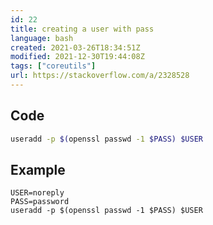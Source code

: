 ```yaml
---
id: 22
title: creating a user with pass
language: bash
created: 2021-03-26T18:34:51Z
modified: 2021-12-30T19:44:08Z
tags: ["coreutils"]
url: https://stackoverflow.com/a/2328528
---
```


## Code

```bash
useradd -p $(openssl passwd -1 $PASS) $USER
```

## Example

```
USER=noreply
PASS=password
useradd -p $(openssl passwd -1 $PASS) $USER
```

<!-- end -->

